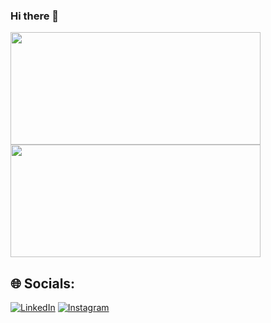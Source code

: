 ### Hi there 👋

<!--
**LucasMBellini/LucasMBellini** is a ✨ _special_ ✨ repository because its `README.md` (this file) appears on your GitHub profile.

Here are some ideas to get you started:

- 🔭 I’m currently working on ...
- 🌱 I’m currently learning ...
- 👯 I’m looking to collaborate on ...
- 🤔 I’m looking for help with ...
- 💬 Ask me about ...
- 📫 How to reach me: ...
- 😄 Pronouns: ...
- ⚡ Fun fact: ...
-->

<div>
  <img height="180em" width="400em" src="https://github-readme-stats.vercel.app/api?username=LucasMBellini&show_icons=true&theme=dracula"/>
  <img height="180em" width="400em" src="https://github-readme-stats.vercel.app/api/top-langs/?username=LucasMBellini&layout=compact"/>
</div>


## 🌐 Socials:
[![LinkedIn](https://img.shields.io/badge/LinkedIn-%230077B5.svg?logo=linkedin&logoColor=white)](https://www.linkedin.com/in/lucasmbellini/) 
[![Instagram](https://img.shields.io/badge/Instagram-%23E4405F.svg?logo=Instagram&logoColor=white)](https://www.instagram.com/bellini_lucas/) 
